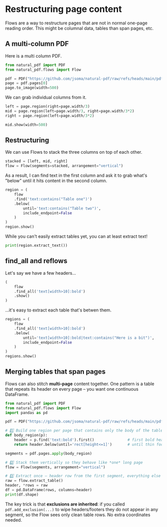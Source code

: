 # Restructuring page content

Flows are a way to restructure pages that are not in normal one-page reading order. This might be columnal data, tables than span pages, etc.

## A multi-column PDF

Here is a multi column PDF.

```python
from natural_pdf import PDF
from natural_pdf.flows import Flow

pdf = PDF("https://github.com/jsoma/natural-pdf/raw/refs/heads/main/pdfs/multicolumn.pdf")
page = pdf.pages[0]
page.to_image(width=500)
```

We can grab individual columns from it.

```python
left = page.region(right=page.width/3)
mid = page.region(left=page.width/3, right=page.width/3*2)
right = page.region(left=page.width/3*2)

mid.show(width=500)
```

## Restructuring

We can use Flows to stack the three columns on top of each other.

```python
stacked = [left, mid, right]
flow = Flow(segments=stacked, arrangement="vertical")
```

As a result, I can find text in the first column and ask it to grab what's "below" until it hits content in the second column.

```python
region = (
    flow
    .find('text:contains("Table one")')
    .below(
        until='text:contains("Table two")',
        include_endpoint=False
    )
)
region.show()
```

While you can't easily extract tables yet, you can at least extract text!

```python
print(region.extract_text())
```

## find_all and reflows

Let's say we have a few headers...

```python
(
    flow
    .find_all('text[width>10]:bold')
    .show()
)
```

...it's easy to extract each table that's betwen them.

```python
regions = (
    flow
    .find_all('text[width>10]:bold')
    .below(
        until='text[width>10]:bold|text:contains("Here is a bit")',
        include_endpoint=False
    )
)
regions.show()
```

## Merging tables that span pages

Flows can also stitch **multi-page** content together. One pattern is a table that repeats
its header on every page – you want one continuous DataFrame.

```python
from natural_pdf import PDF
from natural_pdf.flows import Flow
import pandas as pd

pdf = PDF("https://github.com/jsoma/natural-pdf/raw/refs/heads/main/pdfs/long_table_across_pages.pdf")

# 1️⃣ Build one region per page that contains only the body of the table
def body_region(p):
    header = p.find('text:bold').first()               # first bold header row
    return header.below(until='rect[height<=1]')       # until thin footer rule

segments = pdf.pages.apply(body_region)

# 2️⃣ Stack them vertically so they behave like *one* long page
flow = Flow(segments, arrangement="vertical")

# 3️⃣ Extract once – header row from the first segment, everything else is data
raw = flow.extract_table()
header, *rows = raw
df = pd.DataFrame(rows, columns=header)
print(df.shape)
```

The key trick is that **exclusions are inherited**: if you called
`pdf.add_exclusion(...)` to wipe headers/footers they do not appear in any
segment, so the Flow sees only clean table rows.  No extra coordinates needed.